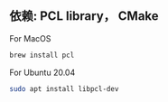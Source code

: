 ## 依赖: PCL library， CMake

For MacOS

```bash
brew install pcl
```

For Ubuntu 20.04

```bash
sudo apt install libpcl-dev
```


